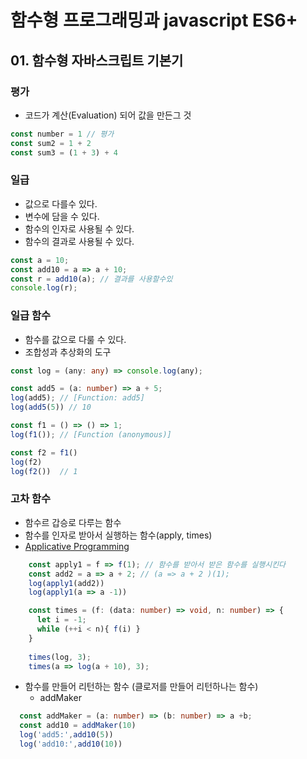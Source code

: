 # 함수형 프로그래밍과 javascript ES6+

## 01. 함수형 자바스크립트 기본기

### 평가

- 코드가 계산(Evaluation)  되어 값을 만든그 것

~~~typescript
const number = 1 // 평가
const sum2 = 1 + 2
const sum3 = (1 + 3) + 4
~~~

### 일급

- 값으로 다를수 있다.
- 변수에 담을 수 있다.
- 함수의 인자로 사용될 수 있다.
- 함수의 결과로 사용될 수 있다.

~~~typescript
const a = 10;
const add10 = a => a + 10;
const r = add10(a); // 결과를 사용할수있
console.log(r);
~~~

### 일급 함수

- 함수를 값으로 다룰 수 있다.
- 조합성과 추상화의 도구

~~~typescript
const log = (any: any) => console.log(any);

const add5 = (a: number) => a + 5;
log(add5); // [Function: add5]
log(add5(5)) // 10

const f1 = () => () => 1;
log(f1()); // [Function (anonymous)]

const f2 = f1()
log(f2)
log(f2())  // 1

~~~

### 고차 함수
 - 함수르 갑승로 다루는 함수
 - 함수를 인자로 받아서 실행하는 함수(apply, times)
 - [Applicative Programming](#https://aeunhi99.tistory.com/66)

~~~typescript
    const apply1 = f => f(1); // 함수를 받아서 받은 함수를 실행시킨다
    const add2 = a => a + 2; // (a => a + 2 )(1);
    log(apply1(add2))
    log(apply1(a => a -1))

    const times = (f: (data: number) => void, n: number) => {
      let i = -1;
      while (++i < n){ f(i) }
    }
    
    times(log, 3);
    times(a => log(a + 10), 3);
~~~
- 함수를 만들어 리턴하는 함수 (클로저를 만들어 리턴하나는 함수)
    - addMaker
~~~typescript
  const addMaker = (a: number) => (b: number) => a +b;
  const add10 = addMaker(10)
  log('add5:',add10(5))
  log('add10:',add10(10))
~~~
              
